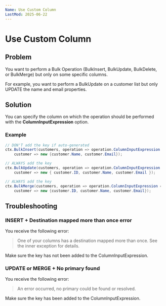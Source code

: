 ```yaml
---
Name: Use Custom Column
LastMod: 2025-06-22
---
```


# Use Custom Column

## Problem
You want to perform a Bulk Operation (BulkInsert, BulkUpdate, BulkDelete, or BulkMerge) but only on some specific columns.

For example, you want to perform a BulkUpdate on a customer list but only UPDATE the name and email properties.

## Solution
You can specify the column on which the operation should be performed with the **ColumnInputExpression** option.

### Example


```csharp
// DON'T add the key if auto-generated
ctx.BulkInsert(customers, operation => operation.ColumnInputExpression =
    customer => new {customer.Name, customer.Email});

// ALWAYS add the key
ctx.BulkUpdate(customers, operation => operation.ColumnInputExpression =
    customer => new { customer.ID, customer.Name, customer.Email });

// ALWAYS add the key
ctx.BulkMerge(customers, operation => operation.ColumnInputExpression =
    customer => new {customer.ID, customer.Name, customer.Email});
```

## Troubleshooting

### INSERT + Destination mapped more than once error
You receive the following error:
> One of your columns has a destination mapped more than once. See the inner exception for details.

Make sure the key has not been added to the ColumnInputExpression.

### UPDATE or MERGE + No primary found
You receive the following error:
> An error occurred, no primary could be found or resolved.

Make sure the key has been added to the ColumnInputExpression.
